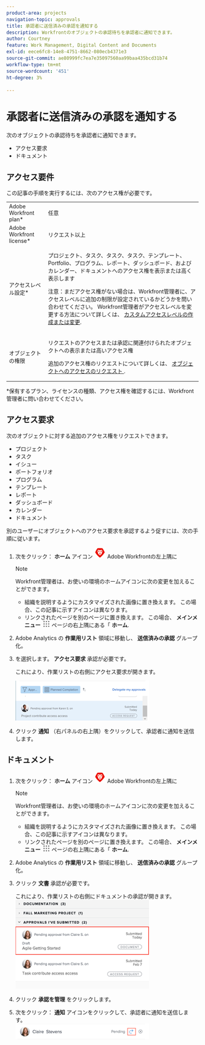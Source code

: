 ```yaml
---
product-area: projects
navigation-topic: approvals
title: 承認者に送信済みの承認を通知する
description: Workfrontのオブジェクトの承認待ちを承認者に通知できます。
author: Courtney
feature: Work Management, Digital Content and Documents
exl-id: eece6fc8-14e8-4751-8662-080ecb4371e3
source-git-commit: ae80999fc7ea7e35097560aa99baa435bcd31b74
workflow-type: tm+mt
source-wordcount: '451'
ht-degree: 3%

---
```


# 承認者に送信済みの承認を通知する

次のオブジェクトの承認待ちを承認者に通知できます。 

* アクセス要求
* ドキュメント

## アクセス要件

この記事の手順を実行するには、次のアクセス権が必要です。

<table style="table-layout:auto"> 
 <col> 
 <col> 
 <tbody> 
  <tr> 
   <td role="rowheader">Adobe Workfront plan*</td> 
   <td> <p>任意</p> </td> 
  </tr> 
  <tr> 
   <td role="rowheader">Adobe Workfront license*</td> 
   <td> <p>リクエスト以上</p> </td> 
  </tr> 
  <tr> 
   <td role="rowheader">アクセスレベル設定*</td> 
   <td> <p>プロジェクト、タスク、タスク、タスク、テンプレート、Portfolio、プログラム、レポート、ダッシュボード、およびカレンダー、ドキュメントへのアクセス権を表示または高く表示します</p> <p>注意：まだアクセス権がない場合は、Workfront管理者に、アクセスレベルに追加の制限が設定されているかどうかを問い合わせてください。 Workfront管理者がアクセスレベルを変更する方法について詳しくは、 <a href="../../administration-and-setup/add-users/configure-and-grant-access/create-modify-access-levels.md" class="MCXref xref">カスタムアクセスレベルの作成または変更</a>.</p> </td> 
  </tr> 
  <tr> 
   <td role="rowheader">オブジェクトの権限</td> 
   <td> <p>リクエストのアクセスまたは承認に関連付けられたオブジェクトへの表示または高いアクセス権 </p> <p>追加のアクセス権のリクエストについて詳しくは、 <a href="../../workfront-basics/grant-and-request-access-to-objects/request-access.md" class="MCXref xref">オブジェクトへのアクセスのリクエスト </a>.</p> </td> 
  </tr> 
 </tbody> 
</table>

&#42;保有するプラン、ライセンスの種類、アクセス権を確認するには、Workfront管理者に問い合わせてください。

## アクセス要求

次のオブジェクトに対する追加のアクセス権をリクエストできます。

* プロジェクト
* タスク
* イシュー
* ポートフォリオ
* プログラム
* テンプレート
* レポート
* ダッシュボード
* カレンダー
* ドキュメント

別のユーザーにオブジェクトへのアクセス要求を承認するよう促すには、次の手順に従います。

1. 次をクリック： **ホーム** アイコン ![](assets/home-icon-30x29.png) Adobe Workfrontの左上隅に

   >[!NOTE]
   >
   >Workfront管理者は、お使いの環境のホームアイコンに次の変更を加えることができます。
   >
   >* 組織を説明するようにカスタマイズされた画像に置き換えます。 この場合、この記事に示すアイコンは異なります。
   >* リンクされたページを別のページに置き換えます。 この場合、 **メインメニュー** ![](assets/main-menu-icon.png) ページの右上隅にある「 **ホーム**.

1. Adobe Analytics の **作業用リスト** 領域に移動し、 **送信済みの承認** グループ化。

1. を選択します。 **アクセス要求** 承認が必要です。

   これにより、作業リストの右側にアクセス要求が開きます。

   ![](assets/access-request-pending-approval-nwe-350x104.png)

1. クリック **通知** （右パネルの右上隅）をクリックして、承認者に通知を送信します。

## ドキュメント

1. 次をクリック： **ホーム** アイコン ![](assets/home-icon-30x29.png) Adobe Workfrontの左上隅に

   >[!NOTE]
   >
   >Workfront管理者は、お使いの環境のホームアイコンに次の変更を加えることができます。
   >
   >* 組織を説明するようにカスタマイズされた画像に置き換えます。 この場合、この記事に示すアイコンは異なります。
   >* リンクされたページを別のページに置き換えます。 この場合、 **メインメニュー** ![](assets/main-menu-icon.png) ページの右上隅にある「 **ホーム**.

1. Adobe Analytics の **作業用リスト** 領域に移動し、 **送信済みの承認** グループ化。

1. クリック **文書** 承認が必要です。

   これにより、作業リストの右側にドキュメントの承認が開きます。\
   ![](assets/document-350x232.png)

1. クリック **承認を管理** をクリックします。
1. 次をクリック： **通知** アイコンをクリックして、承認者に通知を送信します。\
   ![remind.png](assets/remind-350x41.png)
